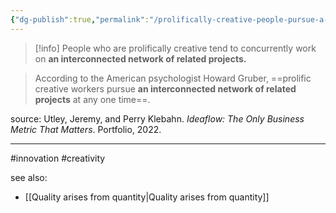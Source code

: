 ```yaml
---
{"dg-publish":true,"permalink":"/prolifically-creative-people-pursue-a-network-of-projects/"}
---
```



> [!info]
> People who are prolifically creative tend to concurrently work on **an interconnected network of related projects.**

> According to the American psychologist Howard Gruber, ==prolific creative workers pursue **an interconnected network of related projects** at any one time==. 

source: Utley, Jeremy, and Perry Klebahn. _Ideaflow: The Only Business Metric That Matters_. Portfolio, 2022.

---
#innovation #creativity

see also:
- [[Quality arises from quantity\|Quality arises from quantity]]